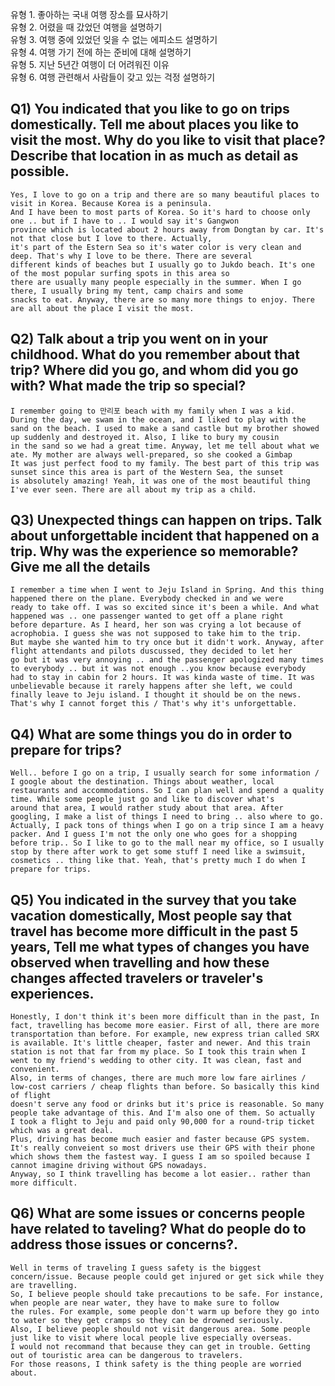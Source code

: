유형 1. 좋아하는 국내 여행 장소를 묘사하기  
유형 2. 어렸을 때 갔었던 여행을 설명하기  
유형 3. 여행 중에 있었던 잊을 수 없는 에피소드 설명하기  
유형 4. 여행 가기 전에 하는 준비에 대해 설명하기  
유형 5. 지난 5년간 여행이 더 어려워진 이유  
유형 6. 여행 관련해서 사람들이 갖고 있는 걱정 설명하기  
## Q1) You indicated that you like to go on trips domestically. Tell me about places you like to visit the most. Why do you like to visit that place? Describe that location in as much as detail as possible.
```
Yes, I love to go on a trip and there are so many beautiful places to visit in Korea. Because Korea is a peninsula.  
And I have been to most parts of Korea. So it's hard to choose only one .. but if I have to .. I would say it's Gangwon  
province which is located about 2 hours away from Dongtan by car. It's not that close but I love to there. Actually,  
it's part of the Estern Sea so it's water color is very clean and deep. That's why I love to be there. There are several  
different kinds of beaches but I usually go to Jukdo beach. It's one of the most popular surfing spots in this area so   
there are usually many people especially in the summer. When I go there, I usually bring my tent, camp chairs and some  
snacks to eat. Anyway, there are so many more things to enjoy. There are all about the place I visit the most.
```
## Q2) Talk about a trip you went on in your childhood. What do you remember about that trip? Where did you go, and whom did you go with? What made the trip so special?
```
I remember going to 만리포 beach with my family when I was a kid. During the day, we swam in the ocean, and I liked to play with the  
sand on the beach. I used to make a sand castle but my brother showed up suddenly and destroyed it. Also, I like to bury my cousin  
in the sand so we had a great time. Anyway, let me tell about what we ate. My mother are always well-prepared, so she cooked a Gimbap  
It was just perfect food to my family. The best part of this trip was sunset since this area is part of the Western Sea, the sunset  
is absolutely amazing! Yeah, it was one of the most beautiful thing I've ever seen. There are all about my trip as a child.
```
## Q3) Unexpected things can happen on trips. Talk about unforgettable incident that happened on a trip. Why was the experience so memorable? Give me all the details
```
I remember a time when I went to Jeju Island in Spring. And this thing happened there on the plane. Everybody checked in and we were
ready to take off. I was so excited since it's been a while. And what happened was .. one passenger wanted to get off a plane right
before departure. As I heard, her son was crying a lot because of acrophobia. I guess she was not supposed to take him to the trip.
But maybe she wanted him to try once but it didn't work. Anyway, after flight attendants and pilots duscussed, they decided to let her
go but it was very annoying .. and the passenger apologized many times to everybody .. but it was not enough ..you know because everybody
had to stay in cabin for 2 hours. It was kinda waste of time. It was unbelievable because it rarely happens after she left, we could
finally leave to Jeju island. I thought it should be on the news. That's why I cannot forget this / That's why it's unforgettable.
```
## Q4) What are some things you do in order to prepare for trips?
```
Well.. before I go on a trip, I usually search for some information / I google about the destination. Things about weather, local
restaurants and accommodations. So I can plan well and spend a quality time. While some people just go and like to discover what's
around that area, I would rather study about that area. After googling, I make a list of things I need to bring .. also where to go.
Actually, I pack tons of things when I go on a trip since I am a heavy packer. And I guess I'm not the only one who goes for a shopping
before trip.. So I like to go to the mall near my office, so I usually stop by there after work to get some stuff I need like a swimsuit,
cosmetics .. thing like that. Yeah, that's pretty much I do when I prepare for trips.
```
## Q5) You indicated in the survey that you take vacation domestically, Most people say that travel has become more difficult  in the past 5 years, Tell me what types of changes you have observed when travelling and how these changes affected travelers or traveler's experiences.
```
Honestly, I don't think it's been more difficult than in the past, In fact, travelling has become more easier. First of all, there are more transportation than before. For example, new express trian called SRX is available. It's little cheaper, faster and newer. And this train
station is not that far from my place. So I took this train when I went to my friend's wedding to other city. It was clean, fast and convenient.
Also, in terms of changes, there are much more low fare airlines / low-cost carriers / cheap flights than before. So basically this kind of flight
doesn't serve any food or drinks but it's price is reasonable. So many people take advantage of this. And I'm also one of them. So actually
I took a flight to Jeju and paid only 90,000 for a round-trip ticket which was a great deal.
Plus, driving has become much easier and faster because GPS system. It's really conveient so most drivers use their GPS with their phone
which shows them the fastest way. I guess I am so spoiled because I cannot imagine driving without GPS nowadays.
Anyway, so I think travelling has become a lot easier.. rather than more difficult.
```
## Q6) What are some issues or concerns people have related to taveling? What do people do to address those issues or concerns?.
```
Well in terms of traveling I guess safety is the biggest concern/issue. Because people could get injured or get sick while they are travelling.
So, I believe people should take precautions to be safe. For instance, when people are near water, they have to make sure to follow
the rules. For example, some people don't warm up before they go into to water so they get cramps so they can be drowned seriously.
Also, I believe people should not visit dangerous area. Some people just like to visit where local people live especially overseas.
I would not recommand that because they can get in trouble. Getting out of touristic area can be dangerous to travelers.
For those reasons, I think safety is the thing people are worried about.
```
